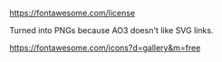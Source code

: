 https://fontawesome.com/license

Turned into PNGs because AO3 doesn't like SVG links.

https://fontawesome.com/icons?d=gallery&m=free
